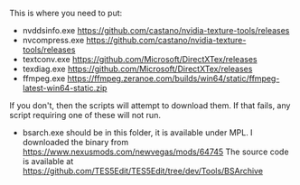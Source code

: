 This is where you need to put:
- nvddsinfo.exe <https://github.com/castano/nvidia-texture-tools/releases>
- nvcompress.exe <https://github.com/castano/nvidia-texture-tools/releases>
- textconv.exe <https://github.com/Microsoft/DirectXTex/releases>
- texdiag.exe <https://github.com/Microsoft/DirectXTex/releases>
- ffmpeg.exe <https://ffmpeg.zeranoe.com/builds/win64/static/ffmpeg-latest-win64-static.zip>

If you don't, then the scripts will attempt to download them.  If that fails, any script requiring one of these will not run.

- bsarch.exe should be in this folder, it is available under MPL.
I downloaded the binary from <https://www.nexusmods.com/newvegas/mods/64745>
The source code is available at <https://github.com/TES5Edit/TES5Edit/tree/dev/Tools/BSArchive>
